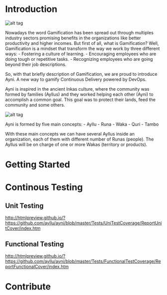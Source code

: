 # Introduction

![alt tag](https://user-images.githubusercontent.com/30181446/28447690-0d642d4a-6d98-11e7-96c7-35cc390610fb.jpg)


Nowadays the word Gamification has been spread out through multiples industry sectors promising benefits in the organizations like better productivity and higher incomes.
But first of all, what is Gamification?
Well, Gamification is a mindset that transform the way we work by three different ways:
	- Fostering a culture of learning.
	- Encouraging employees who are doing tough or repetitive tasks.
	- Recognizing employees who are going beyond their job descriptions.
	
	
So, with that briefly description of Gamification, we are proud to introduce Ayni. A new way to gamify Continuous Delivery powered by DevOps.
	
Ayni is inspired in the ancient Inkas culture, where the community was formed by families (Ayllus) and they worked helping each other (Ayni) to accomplish a common goal. This goal was to protect their lands, feed the community and some others.
	
![alt tag](https://user-images.githubusercontent.com/30181446/28447959-ef16b75c-6d99-11e7-9825-baaacb6be653.jpg)


Ayni is formed by five main concepts:
	- Ayllu
	- Runa
	- Waka
	- Quri
	- Tambo
		
With these main concepts we can have several Ayllus inside an organization, each of them with different number of Runas (people). The Ayllus will be on charge of one or more Wakas (territory or products).

# Getting Started

# Continous Testing

## Unit Testing 

http://htmlpreview.github.io/?https://github.com/ayllu/ayni/blob/master/Tests/UniTestCoverage/ReportUnitCover/index.htm

## Functional Testing 

http://htmlpreview.github.io/?https://github.com/ayllu/ayni/blob/master/Tests/FunctionalTestCoverage/ReportFunctionalCover/index.htm


# Contribute

